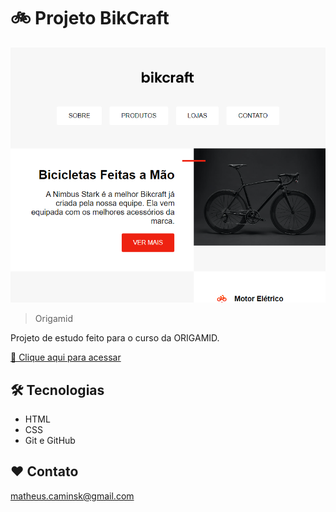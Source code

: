 # 🚲 Projeto BikCraft

![Preview](./.github/Preview.png)

> Origamid

Projeto de estudo feito para o curso da ORIGAMID.

[🔗 Clique aqui para acessar](https://caminsk.github.io/project-bikcraft/)

## 🛠 Tecnologias

- HTML
- CSS
- Git e GitHub

## ❤ Contato

matheus.caminsk@gmail.com
